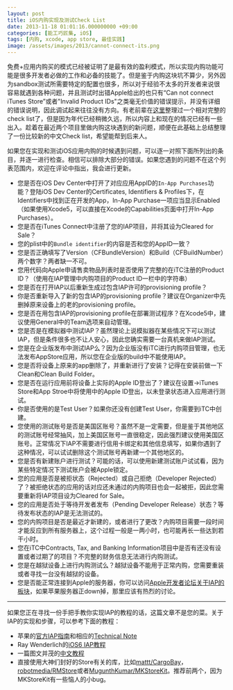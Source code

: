 ```yaml
---
layout: post
title: iOS内购实现及测试Check List
date: 2013-11-18 01:01:16.000000000 +09:00
categories: [能工巧匠集, iOS]
tags: [内购, xcode, app store, 最佳实践]
image: /assets/images/2013/cannot-connect-its.png
---
```


免费+应用内购买的模式已经被证明了是最有效的盈利模式，所以实现内购功能可能是很多开发者必做的工作和必备的技能了。但是鉴于内购这块坑不算少，另外因为sandbox测试所需要特定的配置也很多，所以对于经验不太多的开发者来说很容易就遇到各种问题，并且测试时出错Apple给出的也只有“Can not connect iTunes Store”或者"Invalid Product IDs"之类毫无价值的错误提示，并没有详细的错误说明，因此调试起来往往没有方向。有老前辈在[这里](http://troybrant.net/blog/2010/01/invalid-product-ids/)整理过一个相对完整的check list了，但是因为年代已经稍微久远，所以内容上和现在的情况已经有一些出入。趁着在最近两个项目里做内购这块遇到的新问题，顺便在此基础上总结整理了一份比较新的中文Check list，希望能帮到后来人。

如果您在实现和测试iOS应用内购的时候遇到问题，可以逐一对照下面所列出的条目，并逐一进行检查。相信可以排除大部分的错误。如果您遇到的问题不在这个列表范围内，欢迎在评论中指出，我会进行更新。

* 您是否在iOS Dev Center中打开了对应应用AppID的`In-App Purchases`功能？登陆iOS Dev Center的Certificates, Identifiers & Profiles下，在Identifiers中找到正在开发的App，In-App Purchase一项应当显示Enabled（如果使用Xcode5，可以直接在Xcode的Capabilities页面中打开In-App Purchases）。
* 您是否在iTunes Connect中注册了您的IAP项目，并将其设为Cleared for Sale？
* 您的plist中的`Bundle identifier`的内容是否和您的AppID一致？
* 您是否正确填写了Version（CFBundleVersion）和Build（CFBuildNumber）两个数字？两者缺一不可。
* 您用代码向Apple申请售卖物品列表时是否使用了完整的在iTC注册的Product ID？（使用在IAP管理中内购项目的Product ID一栏中的字符串）
* 您是否在打开IAP以后重新生成过包含IAP许可的provisioning profile？
* 你是否重新导入了新的包含IAP的provisioning profile？建议在Organizer中先删掉原来设备上的老的provisioning profile。
* 您是否在用包含IAP的provisioning profile在部署测试程序？在Xcode5中，建议使用General中的Team选项来自动管理。
* 您是否是在模拟器中测试IAP？虽然理论上说模拟器在某些情况下可以测试IAP，但是条件很多也不让人安心，因此您确实需要一台真机来做IAP测试。
* 您是在企业版发布中测试IAP么？因为企业版没有iTC进行内购项目管理，也无法发布AppStore应用，所以您在企业版的build中不能使用IAP。
* 您是否将设备上原来的app删除了，并重新进行了安装？记得在安装前做一下Clean和Clean Build Folder。
* 您是否在运行应用前将设备上实际的Apple ID登出了？建议在设置->iTunes Store和App Stroe中将使用中的Apple ID登出，以未登录状态进入应用进行测试。
* 你是否使用的是Test User？如果你还没有创建Test User，你需要到iTC中创建。
* 您使用的测试账号是否是美国区账号？虽然不是一定需要，但是鉴于其他地区的测试账号经常抽风，加上美国区账号一直很稳定，因此强烈建议使用美国区账号。正常情况下IAP不需要进行信用卡绑定和其他信息填写，如果你遇到了这种情况，可以试试删除这个测试账号再新建一个其他地区的。
* 您是否有新建账户进行测试？可能的话，可以使用新建测试账户试试看，因为某些特定情况下测试账户会被Apple锁定。
* 您的应用是否是被拒状态（Rejected）或自己拒绝（Developer Rejected）了？被拒绝状态的应用的话对应还未通过的内购项目也会一起被拒，因此您需要重新将IAP项目设为Cleared for Sale。
* 您的应用是否处于等待开发者发布（Pending Developer Release）状态？等待发布状态的IAP是无法测试的。
* 您的内购项目是否是最近才新建的，或者进行了更改？内购项目需要一段时间才能反应到所有服务器上，这个过程一般是一两小时，也可能再长一些达到若干小时。
* 您在iTC中Contracts, Tax, and Banking Information项目中是否有还没有设置或者过期了的项目？不完整的财务信息无法进行内购测试。
* 您是在越狱设备上进行内购测试么？越狱设备不能用于正常内购，您需要重装或者寻找一台没有越狱的设备。
* 您是否能正常连接到Apple的服务器，你可以访问[Apple开发者论坛关于IAP的板块](https://devforums.apple.com/community/ios/connected/purchase)，如果苹果服务器正down掉，那里应该有热烈的讨论。

---

如果您正在寻找一份手把手教你实现IAP的教程的话，这篇文章不是您的菜。关于IAP的实现和步骤，可以参考下面的教程：

* 苹果的[官方IAP指南](https://developer.apple.com/library/ios/documentation/NetworkingInternet/Conceptual/StoreKitGuide/Introduction.html)和相应的[Technical Note](https://developer.apple.com/library/mac/technotes/tn2259/_index.html)
* Ray Wenderlich的[iOS6 IAP教程](http://www.raywenderlich.com/23266/in-app-purchases-in-ios-6-tutorial-consumables-and-receipt-validation)
* 一篇图文并茂的[中文教程](http://blog.csdn.net/xiaominghimi/article/details/6937097)
* 直接使用大神们封好的Store有关的库，比如[mattt/CargoBay](https://github.com/mattt/CargoBay)，[robotmedia/RMStore](https://github.com/robotmedia/RMStore)或者[MugunthKumar/MKStoreKit](https://github.com/MugunthKumar/MKStoreKit)。推荐前两个，因为MKStoreKit有一些恼人的小bug。
